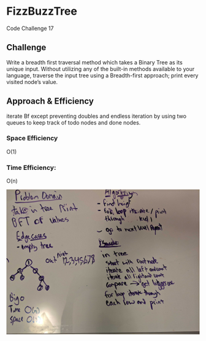 # FizzBuzzTree 

Code Challenge 17
## Challenge
Write a breadth first traversal method which takes a Binary Tree as its unique input. Without utilizing any of the built-in methods available to your language, traverse the input tree using a Breadth-first approach; print every visited node’s value.

## Approach & Efficiency
iterate Bf except preventing doubles and endless iteration by using two queues to keep track of todo nodes and done nodes.

### Space Efficiency
O(1)

### Time Efficiency:
O(n)

![17_Breadth](../17_Breadth.jpg)